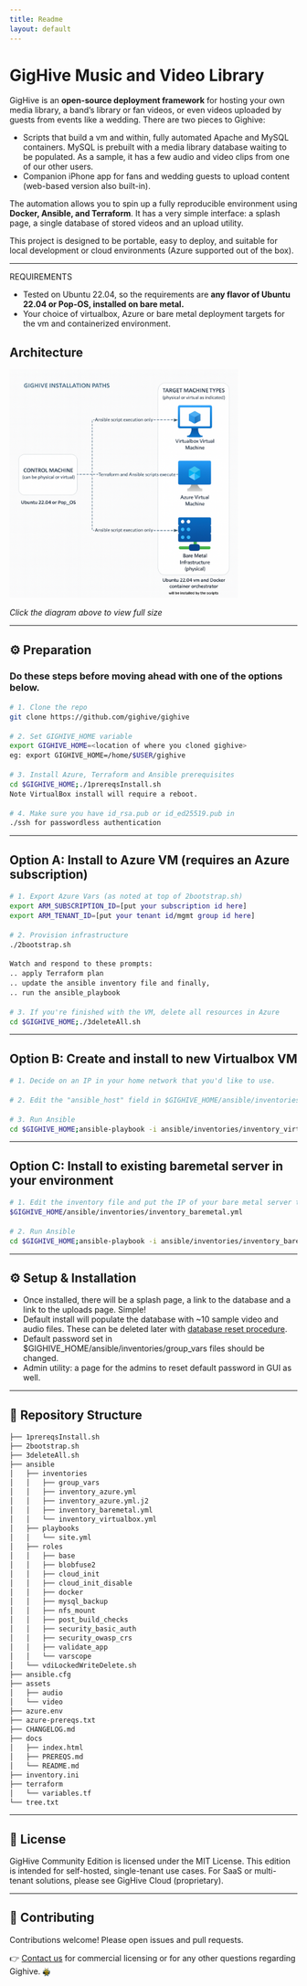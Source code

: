 ```yaml
---
title: Readme
layout: default
---
```

# GigHive Music and Video Library 

GigHive is an **open-source deployment framework** for hosting your own media library, a band’s library or fan videos, or even videos uploaded by guests from events like a wedding.  There are two pieces to Gighive:
- Scripts that build a vm and within, fully automated Apache and MySQL containers. MySQL is prebuilt with a media library database waiting to be populated.  As a sample, it has a few audio and video clips from one of our other users.
- Companion iPhone app for fans and wedding guests to upload content (web-based version also built-in).

The automation allows you to spin up a fully reproducible environment using **Docker, Ansible, and Terraform**.  It has a very simple interface: a splash page, a single database of stored videos and an upload utility.

This project is designed to be portable, easy to deploy, and suitable for local development or cloud environments (Azure supported out of the box).

---

REQUIREMENTS
- Tested on Ubuntu 22.04, so the requirements are **any flavor of Ubuntu 22.04 or Pop-OS, installed on bare metal.**
- Your choice of virtualbox, Azure or bare metal deployment targets for the vm and containerized environment.

## Architecture

<a href="images/architecture.png" target="_blank">
  <img src="images/architecture.png" alt="GigHive Architecture Diagram" height="400" style="cursor: pointer;">
</a>

*Click the diagram above to view full size*

---

## ⚙️ Preparation
### Do these steps before moving ahead with one of the options below.
```bash
# 1. Clone the repo
git clone https://github.com/gighive/gighive

# 2. Set GIGHIVE_HOME variable
export GIGHIVE_HOME=<location of where you cloned gighive>
eg: export GIGHIVE_HOME=/home/$USER/gighive

# 3. Install Azure, Terraform and Ansible prerequisites 
cd $GIGHIVE_HOME;./1prereqsInstall.sh
Note VirtualBox install will require a reboot.

# 4. Make sure you have id_rsa.pub or id_ed25519.pub in 
./ssh for passwordless authentication

```

---
## Option A: Install to Azure VM (requires an Azure subscription)
```bash
# 1. Export Azure Vars (as noted at top of 2bootstrap.sh)
export ARM_SUBSCRIPTION_ID=[put your subscription id here]
export ARM_TENANT_ID=[put your tenant id/mgmt group id here]

# 2. Provision infrastructure
./2bootstrap.sh

Watch and respond to these prompts:
.. apply Terraform plan 
.. update the ansible inventory file and finally,
.. run the ansible_playbook

# 3. If you're finished with the VM, delete all resources in Azure
cd $GIGHIVE_HOME;./3deleteAll.sh 
```

---
## Option B: Create and install to new Virtualbox VM
```bash
# 1. Decide on an IP in your home network that you'd like to use. 

# 2. Edit the "ansible_host" field in $GIGHIVE_HOME/ansible/inventories/inventory_virtualbox.yml 

# 3. Run Ansible 
cd $GIGHIVE_HOME;ansible-playbook -i ansible/inventories/inventory_virtualbox.yml ansible/playbooks/site.yml --ask-become-pass
```

---
## Option C: Install to existing baremetal server in your environment
```bash
# 1. Edit the inventory file and put the IP of your bare metal server that is prepped for Gighive 
$GIGHIVE_HOME/ansible/inventories/inventory_baremetal.yml

# 2. Run Ansible
cd $GIGHIVE_HOME;ansible-playbook -i ansible/inventories/inventory_baremetal.yml ansible/playbooks/site.yml 
```

---

## ⚙️ Setup & Installation
- Once installed, there will be a splash page, a link to the database and a link to the uploads page. Simple! 
- Default install will populate the database with ~10 sample video and audio files. These can be deleted later with <a href="">database reset procedure</a>.
- Default password set in $GIGHIVE_HOME/ansible/inventories/group_vars files should be changed.
- Admin utility: a page for the admins to reset default password in GUI as well.

---


## 📂 Repository Structure
```
├── 1prereqsInstall.sh
├── 2bootstrap.sh
├── 3deleteAll.sh
├── ansible
│   ├── inventories
│   │   ├── group_vars
│   │   ├── inventory_azure.yml
│   │   ├── inventory_azure.yml.j2
│   │   ├── inventory_baremetal.yml
│   │   └── inventory_virtualbox.yml
│   ├── playbooks
│   │   └── site.yml
│   ├── roles
│   │   ├── base
│   │   ├── blobfuse2
│   │   ├── cloud_init
│   │   ├── cloud_init_disable
│   │   ├── docker
│   │   ├── mysql_backup
│   │   ├── nfs_mount
│   │   ├── post_build_checks
│   │   ├── security_basic_auth
│   │   ├── security_owasp_crs
│   │   ├── validate_app
│   │   └── varscope
│   └── vdiLockedWriteDelete.sh
├── ansible.cfg
├── assets
│   ├── audio
│   └── video
├── azure.env
├── azure-prereqs.txt
├── CHANGELOG.md
├── docs
│   ├── index.html
│   ├── PREREQS.md
│   └── README.md
├── inventory.ini
├── terraform
│   └── variables.tf
└── tree.txt
```

---

## 📜 License
GigHive Community Edition is licensed under the MIT License.
This edition is intended for self-hosted, single-tenant use cases.
For SaaS or multi-tenant solutions, please see GigHive Cloud (proprietary).

---

## 🤝 Contributing
Contributions welcome! Please open issues and pull requests.  

👉 [Contact us](mailto:contactus@gighive.app) for commercial licensing or for any other questions regarding Gighive. <img src="images/beelogo.png" alt="GigHive bee mascot" style="height: 1em; vertical-align: middle;">
